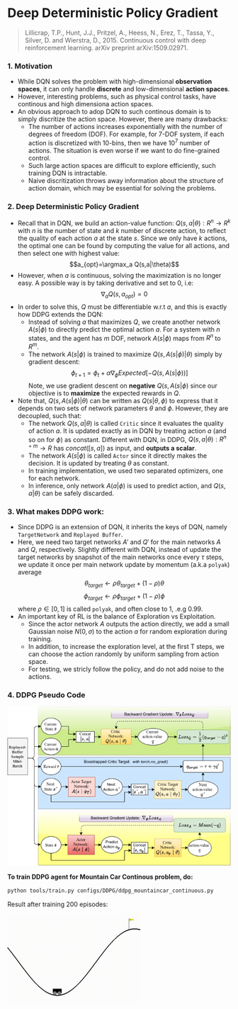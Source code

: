 # Deep Deterministic Policy Gradient


> Lillicrap, T.P., Hunt, J.J., Pritzel, A., Heess, N., Erez, T., Tassa, Y., Silver, D. and Wierstra, D., 2015. Continuous control with deep reinforcement learning. arXiv preprint arXiv:1509.02971.

### 1. Motivation
+ While DQN solves the problem with high-dimensional **observation spaces**, it can only handle **discrete** and low-dimensional **action spaces**. 
+ However, interesting problems, such as physical control tasks, have continous and high dimensiona action spaces.
+ An obvious approach to adop DQN to such continous domain is to simply discritize the action space. However, there are many drawbacks:
  + The number of actions increases exponentially with the number of degrees of freedom (DOF). For example, for 7-DOF system, if each action is discretized with 10-bins, then we have $10^7$ number of actions. The situation is even worse if we want to do fine-grained control.
  + Such large action spaces are difficult to explore efficiently, such training DQN is intractable.
  + Naive discritization throws away information about the structure of action domain, which may be essential for solving the problems. 

### 2. Deep Deterministic Policy Gradient
+ Recall that in DQN, we build an action-value function: $Q(s,a|\theta): R^n \rightarrow R^k$ with $n$ is the number of state and $k$ number of discrete action, to reflect the quality of each action $a$ at the state $s$. Since we only have $k$ actions, the optimal one can be found by computing the value for all actions, and then select one with highest value:
    $$a_{opt}=\argmax_a Q(s,a|\theta)$$
+ However, when $a$ is continuous, solving the maximization is no longer easy. A possible way is by taking derivative and set to 0, i.e:
    $$ \nabla_a Q(s,a_{opt})=0 $$ 
+ In order to solve this, $Q$ must be differentiable w.r.t $a$, and this is exactly how DDPG extends the DQN:
  + Instead of solving $a$ that maximizes $Q$, we create another network $A(s|\phi)$ to directly predict the optimal action $a$. For a system with $n$ states, and the agent has $m$ DOF, network $A(s|\phi)$ maps from $R^n$ to $R^m$.  
  + The network $A(s|\phi)$ is trained to maximize $Q(s, A(s|\phi)|\theta)$ simply by gradient descent:
    $$\phi_{t+1} = \phi_t + \alpha \nabla_\phi Expected[-Q(s,A(s|\phi))]$$
    Note, we use gradient descent on **negative** $Q(s,A(s|\phi)$ since our objective is to **maximize** the expected rewards in $Q$. 
+ Note that, $Q(s, A(s|\phi)|\theta)$ can be written as $Q(s|\theta, \phi)$ to express that it depends on two sets of network parameters $\theta$ and $\phi$. However, they are decoupled, such that:
  + The network $Q(s,a|\theta)$ is called `Critic` since it evaluates the quality of action $a$. It is updated exactly as in DQN by treating action $a$ (and so on for $\phi$) as constant. Different with DQN, in DDPG, $Q(s,a|\theta): R^{n+m} \rightarrow R$ has $concat([s,a])$ as input, and **outputs a scalar**. 
  + The network $A(s|\phi)$ is called `Actor` since it directly makes the decision. It is updated by treating $\theta$ as constant. 
  + In training implementation, we used two separated optimizers, one for each network.
  + In inference, only network $A(a|\phi)$ is used to predict action, and $Q(s,a|\theta)$ can be safely discarded. 


### 3. What makes DDPG work:
+ Since DDPG is an extension of DQN, it inherits the keys of DQN, namely `TargetNetwork` and `Replayed Buffer`. 
+ Here, we need two target networks $A'$ and $Q'$ for the main networks $A$ and $Q$, respectively. Slightly different with DQN, instead of update the target networks by snapshot of the main networks once every $\tau$ steps, we update it once per main network update by momentum (a.k.a `polyak`) average
    $$ \theta_{target} \leftarrow \rho \theta_{target} + (1-\rho)\theta $$
    $$ \phi_{target} \leftarrow \rho \phi_{target} + (1-\rho)\phi $$
    where $\rho \in [0,1]$ is called `polyak`, and often close to 1, .e.g 0.99.
+ An important key of RL is the balance of Exploration vs Exploitation. 
  + Since the actor network $A$ outputs the action directly, we add a small Gaussian noise $N(0,\sigma)$ to the action $a$ for random exploration during training. 
  + In addition, to increase the exploration level, at the first T steps, we can choose the action randomly by uniform sampling from action space.
  + For testing, we stricly follow the policy, and do not add noise to the actions. 

### 4. DDPG Pseudo Code
<img src="Fig/DDPG_diag.png" width="600px" class="center" />

**To train DDPG agent for Mountain Car Continous problem, do:**
```bash
python tools/train.py configs/DDPG/ddpg_mountaincar_continuous.py
```
Result after training 200 episodes:

<img src="Fig/ddpg_mtcar_cont_ep200.gif" width="300px" />

